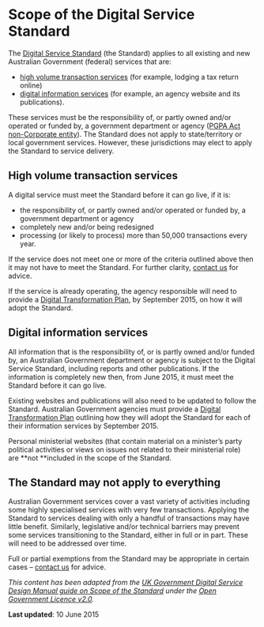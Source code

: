 Scope of the Digital Service Standard 
=====================================

The [Digital Service Standard](http://www.dto.gov.au/standard) (the Standard) applies to all
existing and new Australian Government (federal) services that are:

-   [high volume transaction services](#_High_volume_Ttransaction) (for
    example, lodging a tax return online) 
-   [digital information services](#_Digital_information_services) (for
    example, an agency website and its publications).

These services must be the responsibility of, or partly owned and/or
operated or funded by, a government department or agency ([PGPA Act
non-Corporate
entity](http://www.finance.gov.au/resource-management/introduction/)).
The Standard does not apply to state/territory or local government
services. However, these jurisdictions may elect to apply the Standard
to service delivery.

High volume transaction services 
--------------------------------

A digital service must meet the Standard before it can go live, if it
is:

-   the responsibility of, or partly owned and/or operated or funded by,
    a government department or agency
-   completely new and/or being redesigned
-   processing (or likely to process) more than 50,000 transactions
    every year.

If the service does not meet one or more of the criteria outlined above
then it may not have to meet the Standard. For further clarity, [contact
us](http://www.dto.gov.au/contact-us) for advice.

If the service is already operating, the agency responsible will need to
provide a [Digital Transformation
Plan](http://www.dto.gov.au/standard/digital-transformation-plan), by September 2015, on how
it will adopt the Standard.

Digital information services 
----------------------------

All information that is the responsibility of, or is partly owned and/or
funded by, an Australian Government department or agency is subject to
the Digital Service Standard, including reports and other publications.
If the information is completely new then, from June 2015, it must meet
the Standard before it can go live.

Existing websites and publications will also need to be updated to
follow the Standard. Australian Government agencies must provide
a [Digital Transformation
Plan](http://www.dto.gov.au/standard/digital-transformation-plan) outlining how they will
adopt the Standard for each of their information services by September
2015.

Personal ministerial websites (that contain material on a minister’s
party political activities or views on issues not related to their
ministerial role) are **not **included in the scope of the Standard.

The Standard may not apply to everything 
----------------------------------------

Australian Government services cover a vast variety of activities
including some highly specialised services with very few transactions.
Applying the Standard to services dealing with only a handful of
transactions may have little benefit. Similarly, legislative and/or
technical barriers may prevent some services transitioning to the
Standard, either in full or in part. These will need to be addressed
over time. 

Full or partial exemptions from the Standard may be appropriate in
certain cases – [contact us](http://www.dto.gov.au/contact-us) for advice.

*This content has been adapted from the *[*UK Government Digital Service
Design Manual guide on Scope of the
Standard*](https://www.gov.uk/service-manual/digital-by-default/scope-of-the-standard.html)* under
the *[*Open Government Licence
v2.0*](http://www.nationalarchives.gov.uk/doc/open-government-licence/version/2/)*.*

**Last updated**: 10 June 2015 
